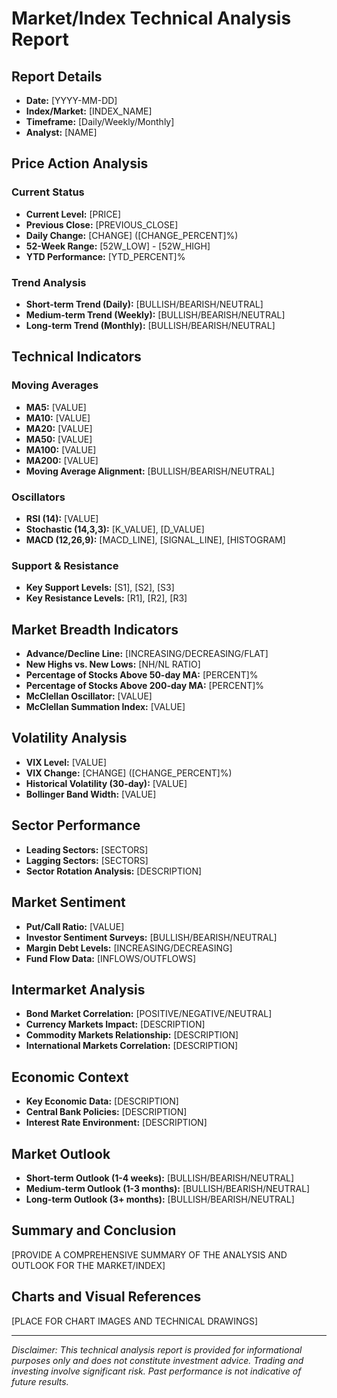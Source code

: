 # Market/Index Technical Analysis Report

## Report Details
- **Date:** [YYYY-MM-DD]
- **Index/Market:** [INDEX_NAME]
- **Timeframe:** [Daily/Weekly/Monthly]
- **Analyst:** [NAME]

## Price Action Analysis
### Current Status
- **Current Level:** [PRICE]
- **Previous Close:** [PREVIOUS_CLOSE]
- **Daily Change:** [CHANGE] ([CHANGE_PERCENT]%)
- **52-Week Range:** [52W_LOW] - [52W_HIGH]
- **YTD Performance:** [YTD_PERCENT]%

### Trend Analysis
- **Short-term Trend (Daily):** [BULLISH/BEARISH/NEUTRAL]
- **Medium-term Trend (Weekly):** [BULLISH/BEARISH/NEUTRAL]
- **Long-term Trend (Monthly):** [BULLISH/BEARISH/NEUTRAL]

## Technical Indicators
### Moving Averages
- **MA5:** [VALUE]
- **MA10:** [VALUE]
- **MA20:** [VALUE]
- **MA50:** [VALUE]
- **MA100:** [VALUE]
- **MA200:** [VALUE]
- **Moving Average Alignment:** [BULLISH/BEARISH/NEUTRAL]

### Oscillators
- **RSI (14):** [VALUE]
- **Stochastic (14,3,3):** [K_VALUE], [D_VALUE]
- **MACD (12,26,9):** [MACD_LINE], [SIGNAL_LINE], [HISTOGRAM]

### Support & Resistance
- **Key Support Levels:** [S1], [S2], [S3]
- **Key Resistance Levels:** [R1], [R2], [R3]

## Market Breadth Indicators
- **Advance/Decline Line:** [INCREASING/DECREASING/FLAT]
- **New Highs vs. New Lows:** [NH/NL RATIO]
- **Percentage of Stocks Above 50-day MA:** [PERCENT]%
- **Percentage of Stocks Above 200-day MA:** [PERCENT]%
- **McClellan Oscillator:** [VALUE]
- **McClellan Summation Index:** [VALUE]

## Volatility Analysis
- **VIX Level:** [VALUE]
- **VIX Change:** [CHANGE] ([CHANGE_PERCENT]%)
- **Historical Volatility (30-day):** [VALUE]
- **Bollinger Band Width:** [VALUE]

## Sector Performance
- **Leading Sectors:** [SECTORS]
- **Lagging Sectors:** [SECTORS]
- **Sector Rotation Analysis:** [DESCRIPTION]

## Market Sentiment
- **Put/Call Ratio:** [VALUE]
- **Investor Sentiment Surveys:** [BULLISH/BEARISH/NEUTRAL]
- **Margin Debt Levels:** [INCREASING/DECREASING]
- **Fund Flow Data:** [INFLOWS/OUTFLOWS]

## Intermarket Analysis
- **Bond Market Correlation:** [POSITIVE/NEGATIVE/NEUTRAL]
- **Currency Markets Impact:** [DESCRIPTION]
- **Commodity Markets Relationship:** [DESCRIPTION]
- **International Markets Correlation:** [DESCRIPTION]

## Economic Context
- **Key Economic Data:** [DESCRIPTION]
- **Central Bank Policies:** [DESCRIPTION]
- **Interest Rate Environment:** [DESCRIPTION]

## Market Outlook
- **Short-term Outlook (1-4 weeks):** [BULLISH/BEARISH/NEUTRAL]
- **Medium-term Outlook (1-3 months):** [BULLISH/BEARISH/NEUTRAL]
- **Long-term Outlook (3+ months):** [BULLISH/BEARISH/NEUTRAL]

## Summary and Conclusion
[PROVIDE A COMPREHENSIVE SUMMARY OF THE ANALYSIS AND OUTLOOK FOR THE MARKET/INDEX]

## Charts and Visual References
[PLACE FOR CHART IMAGES AND TECHNICAL DRAWINGS]

---
*Disclaimer: This technical analysis report is provided for informational purposes only and does not constitute investment advice. Trading and investing involve significant risk. Past performance is not indicative of future results.*